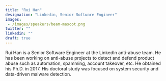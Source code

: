 ```yaml
---
title: "Rui Han"
designation: "Linkedin, Senior Software Engineer"
images: 
 - /images/speakers/beam-mascot.png
twitter: ""
linkedin: ""
draft: true
---
```


Rui Han is a Senior Software Engineer at the LinkedIn anti-abuse team. He has been working on anti-abuse projects to detect and defend product abuse such as automation, spamming, account takeover, etc. He obtained his Ph.D. in 2017. His doctoral study was focused on system security and data-driven malware detection.